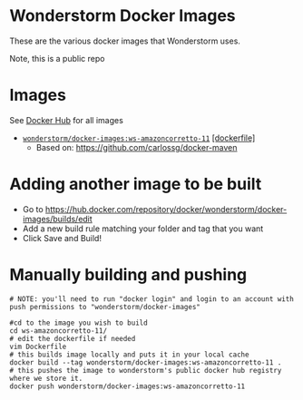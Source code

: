 
Wonderstorm Docker Images
=================

These are the various docker images that Wonderstorm uses.

Note, this is a public repo

Images
============

See [Docker Hub](https://hub.docker.com/_/wonderstorm) for all images

* [`wonderstorm/docker-images:ws-amazoncorretto-11`](https://hub.docker.com/r/wonderstorm/docker-images) [[dockerfile]](https://github.com/WSStudios/docker-images/ws-amazoncorretto-11/Dockerfile)
    * Based on: https://github.com/carlossg/docker-maven

Adding another image to be built
============
* Go to https://hub.docker.com/repository/docker/wonderstorm/docker-images/builds/edit
* Add a new build rule matching your folder and tag that you want
* Click Save and Build!

Manually building and pushing
============
```
# NOTE: you'll need to run "docker login" and login to an account with push permissions to "wonderstorm/docker-images"

#cd to the image you wish to build
cd ws-amazoncorretto-11/
# edit the dockerfile if needed
vim Dockerfile
# this builds image locally and puts it in your local cache
docker build --tag wonderstorm/docker-images:ws-amazoncorretto-11 .
# this pushes the image to wonderstorm's public docker hub registry where we store it.
docker push wonderstorm/docker-images:ws-amazoncorretto-11
```
